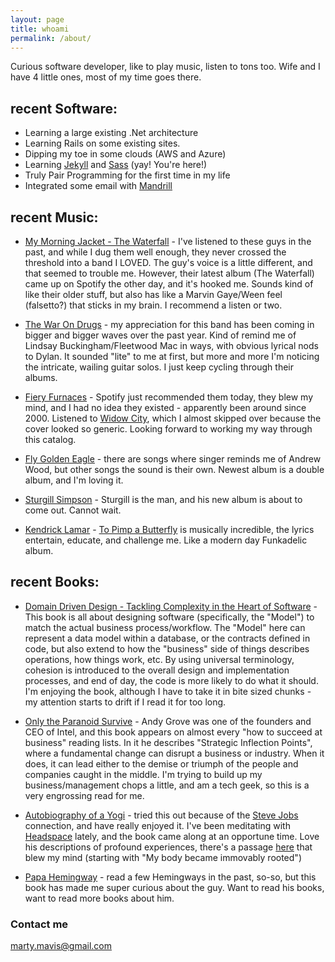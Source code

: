 ```yaml
---
layout: page
title: whoami
permalink: /about/
---
```


Curious software developer, like to play music, listen to tons too.  Wife and I have 4 little ones, most of my time goes there.

recent Software:
--- 
* Learning a large existing .Net architecture
* Learning Rails on some existing sites.
* Dipping my toe in some clouds (AWS and Azure)
* Learning <a href="https://jekyllrb.com/">Jekyll</a> and <a href="http://sass-lang.com/">Sass</a> (yay!  You're here!)
* Truly Pair Programming for the first time in my life
* Integrated some email with <a href="https://www.mandrill.com/">Mandrill</a>

recent Music:
--- 
* <a href="http://mymorningjacket.com/releases#/release/13013">My Morning Jacket - The Waterfall</a> - I've listened to these guys in the past, and while I dug them well enough, they never crossed the threshold into a band I LOVED.  The guy's voice is a little different, and that seemed to trouble me.  However, their latest album (The Waterfall) came up on Spotify the other day, and it's hooked me.  Sounds kind of like their older stuff, but also has like a Marvin Gaye/Ween feel (falsetto?) that sticks in my brain.  I recommend a listen or two.

* <a href="http://www.thewarondrugs.net/">The War On Drugs</a> - my appreciation for this band has been coming in bigger and bigger waves over the past year.  Kind of remind me of Lindsay Buckingham/Fleetwood Mac in ways, with obvious lyrical nods to Dylan.  It sounded "lite" to me at first, but more and more I'm noticing the intricate, wailing guitar solos.  I just keep cycling through their albums.

* <a href="http://fieryfurnacesforum.com/site/">Fiery Furnaces</a> - Spotify just recommended them today, they blew my mind, and I had no idea they existed - apparently been around since 2000.  Listened to <a href="https://en.wikipedia.org/wiki/Widow_City">Widow City</a>, which I almost skipped over because the cover looked so generic.  Looking forward to working my way through this catalog.

* <a href="http://www.flygoldeneagle.net/">Fly Golden Eagle</a> - there are songs where singer reminds me of Andrew Wood, but other songs the sound is their own.  Newest album is a double album, and I'm loving it.

* <a href="http://sturgillsimpson.com/ASGTE/?ref=https://www.google.com/">Sturgill Simpson</a> - Sturgill is the man, and his new album is about to come out.  Cannot wait.

* <a href="https://en.wikipedia.org/wiki/Kendrick_Lamar">Kendrick Lamar</a> - <a href="https://en.wikipedia.org/wiki/To_Pimp_a_Butterfly">To Pimp a Butterfly</a> is musically incredible, the lyrics entertain, educate, and challenge me.  Like a modern day Funkadelic album.

recent Books:
--- 
* <a href="http://www.amazon.com/Domain-Driven-Design-Tackling-Complexity-Software/dp/0321125215">Domain Driven Design - Tackling Complexity in the Heart of Software</a> - This book is all about designing software (specifically, the "Model") to match the actual business process/workflow.  The "Model" here can represent a data model within a database, or the contracts defined in code, but also extend to how the "business" side of things describes operations, how things work, etc.  By using universal terminology, cohesion is introduced to the overall design and implementation processes, and end of day, the code is more likely to do what it should.  I'm enjoying the book, although I have to take it in bite sized chunks - my attention starts to drift if I read it for too long.

* <a href="http://www.amazon.com/Only-Paranoid-Survive-Exploit-Challenge/dp/0385483821">Only the Paranoid Survive</a> - Andy Grove was one of the founders and CEO of Intel, and this book appears on almost every "how to succeed at business" reading lists.  In it he describes "Strategic Inflection Points", where a fundamental change can disrupt a business or industry.  When it does, it can lead either to the demise or triumph of the people and companies caught in the middle.  I'm trying to build up my business/management chops a little, and am a tech geek, so this is a very engrossing read for me.

* <a href="http://www.ananda.org/free-inspiration/books/autobiography-of-a-yogi">Autobiography of a Yogi</a> - tried this out because of the <a href="http://www.inc.com/hitendra-wadhwa/steve-jobs-self-realization-yogananda.html">Steve Jobs</a> connection, and have really enjoyed it.  I've been meditating with <a href="https://www.headspace.com/signup?origintoken=google-b&gclid=CKCr5vC87MsCFQIKaQod-60GFA">Headspace</a> lately, and the book came along at an opportune time.  Love his descriptions of profound experiences, there's a passage <a href="http://www.crystalclarity.com/yogananda/chap14.php">here</a> that blew my mind (starting with "My body became immovably rooted")

* <a href="http://www.amazon.com/Papa-Hemingway-A-Personal-Memoir/dp/0306814277">Papa Hemingway</a> - read a few Hemingways in the past, so-so, but this book has made me super curious about the guy.  Want to read his books, want to read more books about him.

### Contact me

[marty.mavis@gmail.com](mailto:marty.mavis@gmail.com)